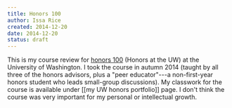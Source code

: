 ```yaml
---
title: Honors 100
author: Issa Rice
created: 2014-12-20
date: 2014-12-20
status: draft
---
```


This is my course review for [honors 100](https://depts.washington.edu/uwhonors/courses/honors100/) (Honors at the UW) at the University of Washington.
I took the course in autumn 2014 (taught by all three of the honors advisors, plus a "peer educator"---a non-first-year honors student who leads small-group discussions).
My classwork for the course is available under [[my UW honors portfolio]] page.
I don't think the course was very important for my personal or intellectual growth.
